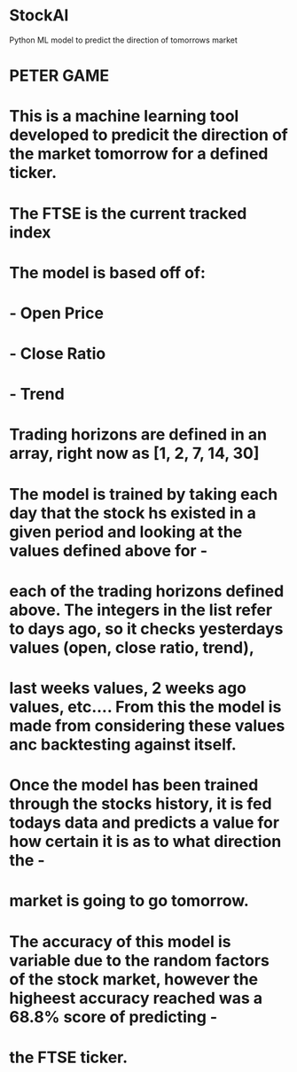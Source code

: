 # StockAI
Python ML model to predict the direction of tomorrows market

# PETER GAME
#
# This is a machine learning tool developed to predicit the direction of the market tomorrow for a defined ticker.
# The FTSE is the current tracked index
# The model is based off of:
#
# - Open Price
# - Close Ratio
# - Trend
#
# Trading horizons are defined in an array, right now as [1, 2, 7, 14, 30]
# The model is trained by taking each day that the stock hs existed in a given period and looking at the values defined above for -
# each of the trading horizons defined above. The integers in the list refer to days ago, so it checks yesterdays values (open, close ratio, trend),
# last weeks values, 2 weeks ago values, etc.... From this the model is made from considering these values anc backtesting against itself.
# Once the model has been trained through the stocks history, it is fed todays data and predicts a value for how certain it is as to what direction the -
# market is going to go tomorrow.
#
# The accuracy of this model is variable due to the random factors of the stock market, however the higheest accuracy reached was a 68.8% score of predicting -
# the FTSE ticker.

